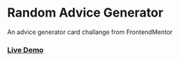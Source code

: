 # Random Advice Generator
An advice generator card challange from FrontendMentor 

### [Live Demo](https://randomly-advice-generator.netlify.app/)
